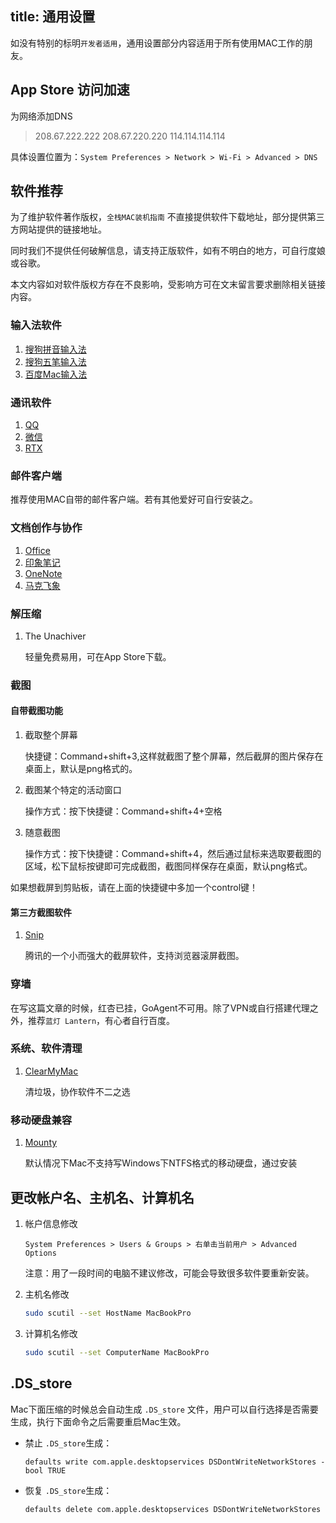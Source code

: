 title: 通用设置
---
如没有特别的标明`开发者适用`，通用设置部分内容适用于所有使用MAC工作的朋友。

## App Store 访问加速

为网络添加DNS

> 208.67.222.222
> 208.67.220.220
> 114.114.114.114

具体设置位置为：`System Preferences > Network > Wi-Fi > Advanced > DNS`

## 软件推荐

为了维护软件著作版权，`全栈MAC装机指南` 不直接提供软件下载地址，部分提供第三方网站提供的链接地址。

同时我们不提供任何破解信息，请支持正版软件，如有不明白的地方，可自行度娘或谷歌。

本文内容如对软件版权方存在不良影响，受影响方可在文末留言要求删除相关链接内容。

### 输入法软件

1. [搜狗拼音输入法](http://pinyin.sogou.com/mac/introduce.php)
2. [搜狗五笔输入法](http://pinyin.sogou.com/mac/wubi.php)
3. [百度Mac输入法](https://srf.baidu.com/input/mac.html)

### 通讯软件

1. [QQ](http://im.qq.com/macqq/index.shtml)
2. [微信](http://weixin.qq.com/cgi-bin/readtemplate?t=mac)
3. [RTX](http://www.rtxapp.com/mac/)

### 邮件客户端

推荐使用MAC自带的邮件客户端。若有其他爱好可自行安装之。

### 文档创作与协作

1. [Office](http://soft.macx.cn/soft4350.htm)
2. [印象笔记](https://www.yinxiang.com/)
3. [OneNote](https://onenote.com)
4. [马克飞象](https://maxiang.io)

### 解压缩

1. The Unachiver

    轻量免费易用，可在App Store下载。

### 截图

#### 自带截图功能

1. 截取整个屏幕

  	快捷键：Command+shift+3,这样就截图了整个屏幕，然后截屏的图片保存在桌面上，默认是png格式的。

2. 截图某个特定的活动窗口

  	操作方式：按下快捷键：Command+shift+4+空格

3. 随意截图

  	操作方式：按下快捷键：Command+shift+4，然后通过鼠标来选取要截图的区域，松下鼠标按键即可完成截图，截图同样保存在桌面，默认png格式。

如果想截屏到剪贴板，请在上面的快捷键中多加一个control键！

#### 第三方截图软件

1. [Snip](http://snip.qq.com/)

  	腾讯的一个小而强大的截屏软件，支持浏览器滚屏截图。

### 穿墙

在写这篇文章的时候，红杏已挂，GoAgent不可用。除了VPN或自行搭建代理之外，推荐`蓝灯 Lantern`，有心者自行百度。

### 系统、软件清理

1. [ClearMyMac](https://www.baidu.com/s?wd=cleanmymac)

  	清垃圾，协作软件不二之选

### 移动硬盘兼容

1. [Mounty](http://soft.macx.cn/6112.htm)

	默认情况下Mac不支持写Windows下NTFS格式的移动硬盘，通过安装

## 更改帐户名、主机名、计算机名

1. 帐户信息修改

  	`System Preferences > Users & Groups > 右单击当前用户 > Advanced Options`

 	注意：用了一段时间的电脑不建议修改，可能会导致很多软件要重新安装。

2. 主机名修改

  	``` bash
	sudo scutil --set HostName MacBookPro
	```

3. 计算机名修改

	``` bash
	sudo scutil --set ComputerName MacBookPro
	```

## .DS_store

Mac下面压缩的时候总会自动生成 `.DS_store` 文件，用户可以自行选择是否需要生成，执行下面命令之后需要重启Mac生效。

- 禁止 `.DS_store`生成：

  ```
  defaults write com.apple.desktopservices DSDontWriteNetworkStores -bool TRUE
  ```

- 恢复 `.DS_store`生成：

  ```  
  defaults delete com.apple.desktopservices DSDontWriteNetworkStores
  ```



